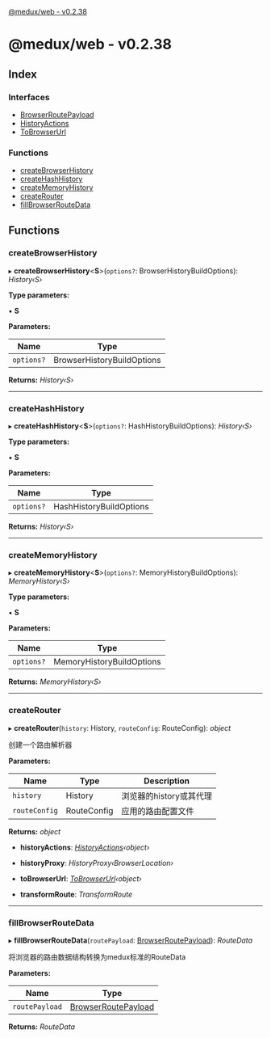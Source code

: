 [@medux/web - v0.2.38](README.md)

# @medux/web - v0.2.38

## Index

### Interfaces

* [BrowserRoutePayload](interfaces/browserroutepayload.md)
* [HistoryActions](interfaces/historyactions.md)
* [ToBrowserUrl](interfaces/tobrowserurl.md)

### Functions

* [createBrowserHistory](README.md#createbrowserhistory)
* [createHashHistory](README.md#createhashhistory)
* [createMemoryHistory](README.md#creatememoryhistory)
* [createRouter](README.md#createrouter)
* [fillBrowserRouteData](README.md#fillbrowserroutedata)

## Functions

###  createBrowserHistory

▸ **createBrowserHistory**<**S**>(`options?`: BrowserHistoryBuildOptions): *History‹S›*

**Type parameters:**

▪ **S**

**Parameters:**

Name | Type |
------ | ------ |
`options?` | BrowserHistoryBuildOptions |

**Returns:** *History‹S›*

___

###  createHashHistory

▸ **createHashHistory**<**S**>(`options?`: HashHistoryBuildOptions): *History‹S›*

**Type parameters:**

▪ **S**

**Parameters:**

Name | Type |
------ | ------ |
`options?` | HashHistoryBuildOptions |

**Returns:** *History‹S›*

___

###  createMemoryHistory

▸ **createMemoryHistory**<**S**>(`options?`: MemoryHistoryBuildOptions): *MemoryHistory‹S›*

**Type parameters:**

▪ **S**

**Parameters:**

Name | Type |
------ | ------ |
`options?` | MemoryHistoryBuildOptions |

**Returns:** *MemoryHistory‹S›*

___

###  createRouter

▸ **createRouter**(`history`: History, `routeConfig`: RouteConfig): *object*

创建一个路由解析器

**Parameters:**

Name | Type | Description |
------ | ------ | ------ |
`history` | History | 浏览器的history或其代理 |
`routeConfig` | RouteConfig | 应用的路由配置文件 |

**Returns:** *object*

* **historyActions**: *[HistoryActions](interfaces/historyactions.md)‹object›*

* **historyProxy**: *HistoryProxy‹BrowserLocation›*

* **toBrowserUrl**: *[ToBrowserUrl](interfaces/tobrowserurl.md)‹object›*

* **transformRoute**: *TransformRoute*

___

###  fillBrowserRouteData

▸ **fillBrowserRouteData**(`routePayload`: [BrowserRoutePayload](interfaces/browserroutepayload.md)): *RouteData*

将浏览器的路由数据结构转换为medux标准的RouteData

**Parameters:**

Name | Type |
------ | ------ |
`routePayload` | [BrowserRoutePayload](interfaces/browserroutepayload.md) |

**Returns:** *RouteData*
